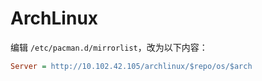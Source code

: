 # ArchLinux

编辑 `/etc/pacman.d/mirrorlist`，改为以下内容：

```ini
Server = http://10.102.42.105/archlinux/$repo/os/$arch 
```
